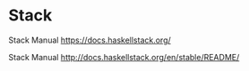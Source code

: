 # Stack

Stack Manual
https://docs.haskellstack.org/

Stack Manual
http://docs.haskellstack.org/en/stable/README/
